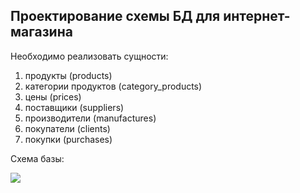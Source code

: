 ## Проектирование схемы БД для интернет-магазина

Необходимо реализовать сущности: 
1. продукты (products) 
2. категории продуктов (category_products)
3. цены (prices)
4. поставщики (suppliers)
5. производители (manufactures)
6. покупатели (clients)
7. покупки (purchases) 

Схема базы:

![](C:\Users\nnikolskiy\Documents\Lightshot\Screenshot_35.png)